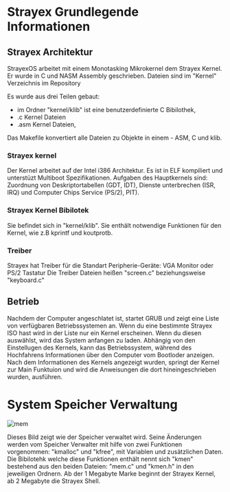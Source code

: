 # Strayex Grundlegende Informationen

## Strayex Architektur 

StrayexOS arbeitet mit einem Monotasking Mikrokernel dem Strayex Kernel. Er wurde in C und NASM Assembly geschrieben.
Dateien sind im "Kernel" Verzeichnis im Repository 

Es wurde aus drei Teilen gebaut:

- im Ordner "kernel/klib" ist eine benutzerdefinierte C Bibilothek,
- .c Kernel Dateien
- .asm Kernel Dateien,

Das Makefile konvertiert alle Dateien zu Objekte in einem - ASM, C und klib.

### Strayex kernel 
Der Kernel arbeitet auf der Intel i386 Architektur. Es ist in ELF kompiliert und unterstüzt Multiboot Spezifikationen.
Aufgaben des Hauptkernels sind: Zuordnung von Deskriptortabellen (GDT, IDT), Dienste unterbrechen (ISR, IRQ) und Computer Chips Service (PS/2), PIT).

### Strayex Kernel Bibilotek 
Sie befindet sich in "kernel/klib". Sie enthält notwendige Funktionen für den Kernel, wie z.B kprintf und koutprotb.

### Treiber

Strayex hat Treiber für die Standart Peripherie-Geräte: VGA Monitor oder PS/2 Tastatur 
Die Treiber Dateien heißen "screen.c" beziehungsweise "keyboard.c"

## Betrieb 

Nachdem der Computer angeschlatet ist, startet GRUB und zeigt eine Liste von verfügbaren Betriebssystemen an.
Wenn du eine bestimmte Strayex ISO hast wird in der Liste nur ein Kernel erscheinen. Wenn du diesen auswählst, wird das System anfangen zu laden.
Abhängig von den Einstellugen des Kernels, kann das Betriebssystem, während des Hochfahrens Informationen über den Computer vom Bootloder anzeigen. Nach dem Informationen des Kernels angezeigt wurden, springt der Kernel zur Main Funktuion und wird die Anweisungen die dort hineingeschrieben wurden, ausführen.

# System Speicher Verwaltung

![mem](https://i.pinimg.com/originals/10/01/93/1001930758806f4a84117e7da1fabbd6.jpg)

Dieses Bild zeigt wie der Speicher verwaltet wird. Seine Änderungen werden vom Speicher Verwalter mit hilfe von zwei Funktionen vorgenommen: "kmalloc" und "kfree", mit Variablen und zusätzlichen Daten. Die Bibilotehk welche diese Funktionen enthält nennt sich "kmen" bestehend aus den beiden Dateien: "mem.c" und "kmen.h" in den jeweiligen Ordnern. 
Ab der 1 Megabyte Marke beginnt der Strayex Kernel, ab 2 Megabyte die Strayex Shell.
